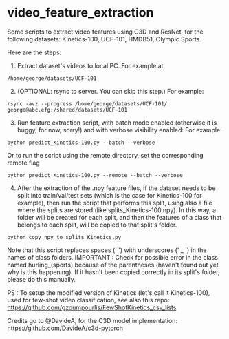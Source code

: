 # video_feature_extraction

Some scripts to extract video features using C3D and ResNet, for the following datasets: Kinetics-100, UCF-101, HMDB51, Olympic Sports.


Here are the steps:

1. Extract dataset's videos to local PC. For example at
```
/home/george/datasets/UCF-101
```

2. (OPTIONAL: rsync to server. You can skip this step.)
For example:
```
rsync -avz --progress /home/george/datasets/UCF-101/ george@abc.efg:/shared/datasets/UCF-101
```

3. Run feature extraction script, with batch mode enabled (otherwise it is buggy, for now, sorry!) and with verbose visibility enabled:
For example:
```
python predict_Kinetics-100.py --batch --verbose
```
Or to run the script using the remote directory, set the corresponding remote flag
```
python predict_Kinetics-100.py --remote --batch --verbose
```

4. After the extraction of the .npy feature files, if the dataset needs to be split into train/val/test sets (which is the case for Kinetics-100 for example), then run the script that performs this split, using also a file where the splits are stored (like splits_Kinetics-100.npy). In this way, a folder will be created for each split, and then the features of a class that belongs to each split, will be copied to that split's folder.
```
python copy_npy_to_splits_Kinetics.py
```
Note that this script replaces spaces (' ') with underscores (' _ ') in the names of class folders.
IMPORTANT : Check for possible error in the class named hurling_(sports) because of the parentheses (haven't found out yet why is this happening). If it hasn't been copied correctly in its split's folder, please do this manually.

PS : To setup the modified version of Kinetics (let's call it Kinetics-100), used for few-shot video classification, see also this repo:
https://github.com/gzoumpourlis/FewShotKinetics_csv_lists


Credits go to @DavideA, for the C3D model implementation:
https://github.com/DavideA/c3d-pytorch
